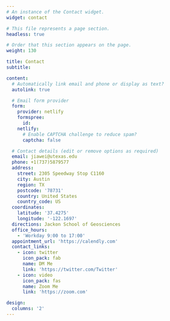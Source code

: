```yaml
---
# An instance of the Contact widget.
widget: contact

# This file represents a page section.
headless: true

# Order that this section appears on the page.
weight: 130

title: Contact
subtitle:

content:
  # Automatically link email and phone or display as text?
  autolink: true

  # Email form provider
  form:
    provider: netlify
    formspree:
      id:
    netlify:
      # Enable CAPTCHA challenge to reduce spam?
      captcha: false

  # Contact details (edit or remove options as required)
  email: jiawei@utexas.edu
  phone: +1(737)5879577
  address:
    street: 2305 Speedway Stop C1160
    city: Austin
    region: TX
    postcode: '78731'
    country: United States
    country_code: US
  coordinates:
    latitude: '37.4275'
    longitude: '-122.1697'
  directions: Jackon School of Geosciences
  office_hours:
    - 'Workday 9:00 to 17:00'
  appointment_url: 'https://calendly.com'
  contact_links:
    - icon: twitter
      icon_pack: fab
      name: DM Me
      link: 'https://twitter.com/Twitter'
    - icon: video
      icon_pack: fas
      name: Zoom Me
      link: 'https://zoom.com'

design:
  columns: '2'
---
```

